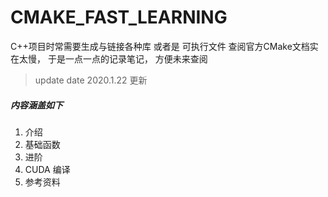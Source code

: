 # CMAKE_FAST_LEARNING

C++项目时常需要生成与链接各种库 或者是 可执行文件
查阅官方CMake文档实在太慢， 于是一点一点的记录笔记， 方便未来查阅

> update date 2020.1.22 更新


##### 内容涵盖如下

1. 介绍
2. 基础函数
3. 进阶
4. CUDA 编译
5. 参考资料
